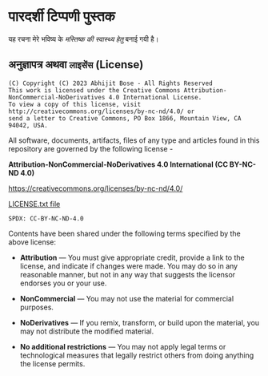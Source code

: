 # पारदर्शी टिप्पणी पुस्तक

यह रचना मेरे भविष्य के *मस्तिष्क की स्वास्थ्य हेतु* बनाई गयी है। 

## अनुज्ञापत्र अथवा `लाइसेंस` (License)

```
(C) Copyright (C) 2023 Abhijit Bose - All Rights Reserved
This work is licensed under the Creative Commons Attribution-NonCommercial-NoDerivatives 4.0 International License.
To view a copy of this license, visit http://creativecommons.org/licenses/by-nc-nd/4.0/ or
send a letter to Creative Commons, PO Box 1866, Mountain View, CA 94042, USA.
```

All software, documents, artifacts, files of any type and articles
found in this repository are governed by the following license -

**Attribution-NonCommercial-NoDerivatives 4.0 International (CC BY-NC-ND 4.0)**

<https://creativecommons.org/licenses/by-nc-nd/4.0/>

[LICENSE.txt file](./LICENSE.txt)

`SPDX: CC-BY-NC-ND-4.0`

Contents have been shared under the following terms specified by the above license:

- **Attribution** — You must give appropriate credit, provide a link to the license, and indicate if changes were made. You may do so in any reasonable manner, but not in any way that suggests the licensor endorses you or your use.

- **NonCommercial** — You may not use the material for commercial purposes.

- **NoDerivatives** — If you remix, transform, or build upon the material, you may not distribute the modified material.

- **No additional restrictions** — You may not apply legal terms or technological measures that legally restrict others from doing anything the license permits.

